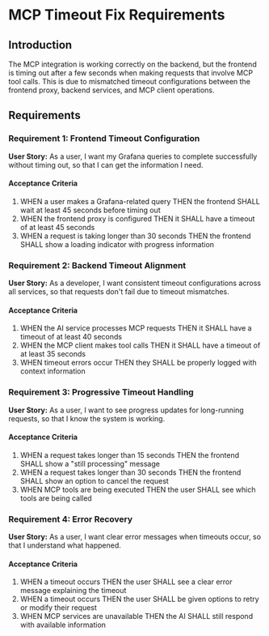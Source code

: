 # MCP Timeout Fix Requirements

## Introduction

The MCP integration is working correctly on the backend, but the frontend is timing out after a few seconds when making requests that involve MCP tool calls. This is due to mismatched timeout configurations between the frontend proxy, backend services, and MCP client operations.

## Requirements

### Requirement 1: Frontend Timeout Configuration

**User Story:** As a user, I want my Grafana queries to complete successfully without timing out, so that I can get the information I need.

#### Acceptance Criteria

1. WHEN a user makes a Grafana-related query THEN the frontend SHALL wait at least 45 seconds before timing out
2. WHEN the frontend proxy is configured THEN it SHALL have a timeout of at least 45 seconds
3. WHEN a request is taking longer than 30 seconds THEN the frontend SHALL show a loading indicator with progress information

### Requirement 2: Backend Timeout Alignment

**User Story:** As a developer, I want consistent timeout configurations across all services, so that requests don't fail due to timeout mismatches.

#### Acceptance Criteria

1. WHEN the AI service processes MCP requests THEN it SHALL have a timeout of at least 40 seconds
2. WHEN the MCP client makes tool calls THEN it SHALL have a timeout of at least 35 seconds
3. WHEN timeout errors occur THEN they SHALL be properly logged with context information

### Requirement 3: Progressive Timeout Handling

**User Story:** As a user, I want to see progress updates for long-running requests, so that I know the system is working.

#### Acceptance Criteria

1. WHEN a request takes longer than 15 seconds THEN the frontend SHALL show a "still processing" message
2. WHEN a request takes longer than 30 seconds THEN the frontend SHALL show an option to cancel the request
3. WHEN MCP tools are being executed THEN the user SHALL see which tools are being called

### Requirement 4: Error Recovery

**User Story:** As a user, I want clear error messages when timeouts occur, so that I understand what happened.

#### Acceptance Criteria

1. WHEN a timeout occurs THEN the user SHALL see a clear error message explaining the timeout
2. WHEN a timeout occurs THEN the user SHALL be given options to retry or modify their request
3. WHEN MCP services are unavailable THEN the AI SHALL still respond with available information